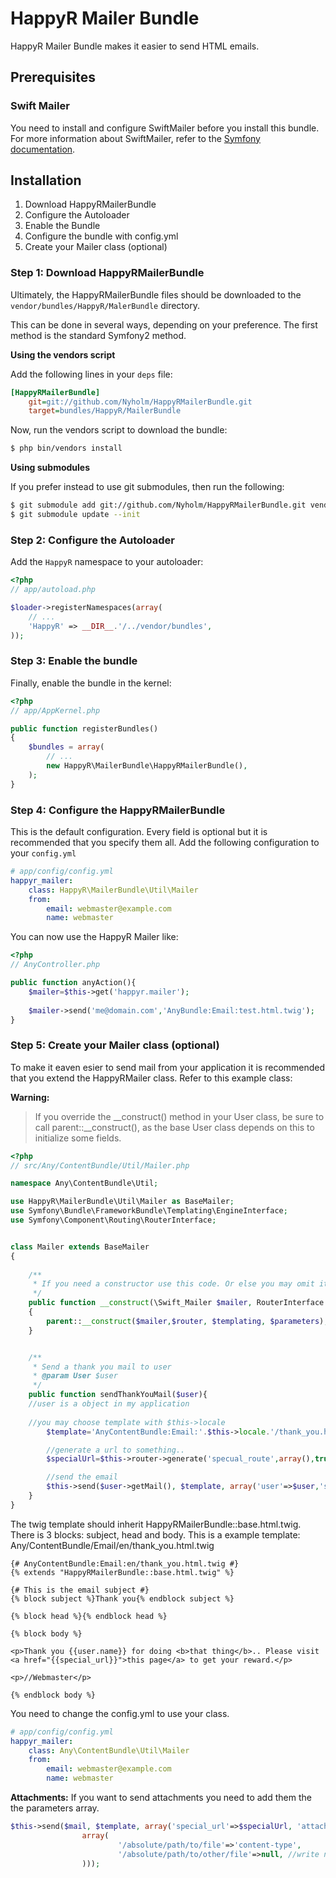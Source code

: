 HappyR Mailer Bundle
==================================

HappyR Mailer Bundle makes it easier to send HTML emails. 

## Prerequisites

### Swift Mailer
You need to install and configure SwiftMailer before you install this bundle. For more information 
about SwiftMailer, refer to the [Symfony documentation](http://symfony.com/doc/current/cookbook/email/email.html).

## Installation

1. Download HappyRMailerBundle
2. Configure the Autoloader
3. Enable the Bundle
4. Configure the bundle with config.yml
5. Create your Mailer class (optional)


### Step 1: Download HappyRMailerBundle

Ultimately, the HappyRMailerBundle files should be downloaded to the
`vendor/bundles/HappyR/MalerBundle` directory.

This can be done in several ways, depending on your preference. The first
method is the standard Symfony2 method.

**Using the vendors script**

Add the following lines in your `deps` file:

``` ini
[HappyRMailerBundle]
    git=git://github.com/Nyholm/HappyRMailerBundle.git
    target=bundles/HappyR/MailerBundle

```

Now, run the vendors script to download the bundle:

``` bash
$ php bin/vendors install
```

**Using submodules**

If you prefer instead to use git submodules, then run the following:

``` bash
$ git submodule add git://github.com/Nyholm/HappyRMailerBundle.git vendor/bundles/HappyR/MailerBundle
$ git submodule update --init
```

### Step 2: Configure the Autoloader

Add the `HappyR` namespace to your autoloader:

``` php
<?php
// app/autoload.php

$loader->registerNamespaces(array(
    // ...
    'HappyR' => __DIR__.'/../vendor/bundles',
));
```

### Step 3: Enable the bundle

Finally, enable the bundle in the kernel:

``` php
<?php
// app/AppKernel.php

public function registerBundles()
{
    $bundles = array(
        // ...
        new HappyR\MailerBundle\HappyRMailerBundle(),
    );
}
```


### Step 4: Configure the HappyRMailerBundle

This is the default configuration. Every field is optional but it is recommended that you specify them all. Add the following configuration to your `config.yml`

``` yaml
# app/config/config.yml
happyr_mailer:
    class: HappyR\MailerBundle\Util\Mailer
    from:
        email: webmaster@example.com
        name: webmaster

```

You can now use the HappyR Mailer like:
``` php
<?php
// AnyController.php

public function anyAction(){
    $mailer=$this->get('happyr.mailer');
    
    $mailer->send('me@domain.com','AnyBundle:Email:test.html.twig');
}

```

### Step 5: Create your Mailer class (optional)

To make it eaven esier to send mail from your application it is recommended that 
you extend the HappyRMailer class. Refer to this example class:

**Warning:**

> If you override the __construct() method in your User class, be sure
> to call parent::__construct(), as the base User class depends on
> this to initialize some fields.


``` php
<?php
// src/Any/ContentBundle/Util/Mailer.php

namespace Any\ContentBundle\Util;

use HappyR\MailerBundle\Util\Mailer as BaseMailer;
use Symfony\Bundle\FrameworkBundle\Templating\EngineInterface;
use Symfony\Component\Routing\RouterInterface;


class Mailer extends BaseMailer
{
	 
	/**
	 * If you need a constructor use this code. Or else you may omit it completly.
	 */
	public function __construct(\Swift_Mailer $mailer, RouterInterface $router, EngineInterface $templating, array $parameters)
	{
		parent::__construct($mailer,$router, $templating, $parameters);
	}


    /**
     * Send a thank you mail to user
     * @param User $user
     */
    public function sendThankYouMail($user){
 	//user is a object in my application
	
	//you may choose template with $this->locale
        $template='AnyContentBundle:Email:'.$this->locale.'/thank_you.html.twig';

        //generate a url to something..
        $specialUrl=$this->router->generate('specual_route',array(),true);

        //send the email
        $this->send($user->getMail(), $template, array('user'=>$user,'special_url'=>$specialUrl));
    }
}
```

The twig template should inherit HappyRMailerBundle::base.html.twig. There is 3 blocks: subject, head and body.
This is a example template:
Any/ContentBundle/Email/en/thank_you.html.twig
``` twig
{# AnyContentBundle:Email:en/thank_you.html.twig #}
{% extends "HappyRMailerBundle::base.html.twig" %}

{# This is the email subject #}
{% block subject %}Thank you{% endblock subject %}

{% block head %}{% endblock head %}

{% block body %}

<p>Thank you {{user.name}} for doing <b>that thing</b>.. Please visit <a href="{{special_url}}">this page</a> to get your reward.</p>

<p>//Webmaster</p>

{% endblock body %}

```

You need to change the config.yml to use your class.
``` yaml
# app/config/config.yml
happyr_mailer:
    class: Any\ContentBundle\Util\Mailer
    from:
        email: webmaster@example.com
        name: webmaster

```



**Attachments:**
If you want to send attachments you need to add them the the parameters array.
``` php
$this->send($mail, $template, array('special_url'=>$specialUrl, 'attachments'=>
				array(
						'/absolute/path/to/file'=>'content-type',
						'/absolute/path/to/other/file'=>null, //write null to not specify the content type
				)));

```

